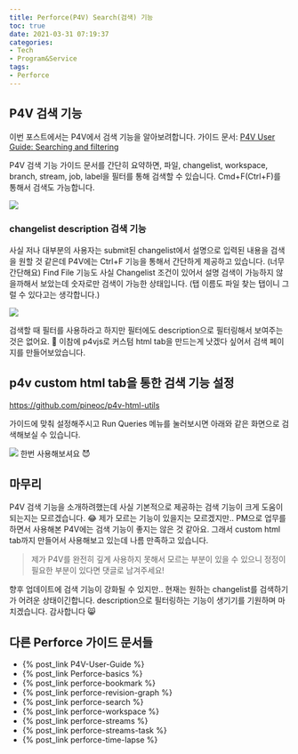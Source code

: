 ```yaml
---
title: Perforce(P4V) Search(검색) 기능
toc: true
date: 2021-03-31 07:19:37
categories:
- Tech
- Program&Service
tags:
- Perforce
---
```


## P4V 검색 기능

이번 포스트에서는 P4V에서 검색 기능을 알아보려합니다.
가이드 문서: [P4V User Guide: Searching and filtering](https://www.perforce.com/manuals/p4v/Content/P4V/using.filters.html#Searching_and_filtering)

P4V 검색 기능 가이드 문서를 간단히 요약하면,
파일, changelist, workspace, branch, stream, job, label을 필터를 통해 검색할 수 있습니다.
Cmd+F(Ctrl+F)를 통해서 검색도 가능합니다.

![](https://user-images.githubusercontent.com/5077086/113065341-a9fde000-91f3-11eb-8eb6-206155cf3561.png)

### changelist description 검색 기능

사실 저나 대부분의 사용자는 submit된 changelist에서 설명으로 입력된 내용을 검색을 원할 것 같은데
P4V에는 Ctrl+F 기능을 통해서 간단하게 제공하고 있습니다. (너무 간단해요)
Find File 기능도 사실 Changelist 조건이 있어서 설명 검색이 가능하지 않을까해서 보았는데 숫자로만 검색이 가능한 상태입니다.
(탭 이름도 파일 찾는 탭이니 그럴 수 있다고는 생각합니다.)

![](https://user-images.githubusercontent.com/5077086/113066920-5c36a700-91f6-11eb-9b99-6e5ac3f7bad9.png)

검색할 때 필터를 사용하라고 하지만 필터에도 description으로 필터링해서 보여주는 것은 없어요. 🤯
이참에 p4vjs로 커스텀 html tab을 만드는게 낫겠다 싶어서 검색 페이지를 만들어보았습니다.

## p4v custom html tab을 통한 검색 기능 설정

<https://github.com/pineoc/p4v-html-utils>

가이드에 맞춰 설정해주시고 Run Queries 메뉴를 눌러보시면 아래와 같은 화면으로 검색해보실 수 있습니다.

![](https://user-images.githubusercontent.com/5077086/113067599-95bbe200-91f7-11eb-8ba2-7b422093fe77.png)
한번 사용해보셔요 😈

## 마무리

P4V 검색 기능을 소개하려했는데 사실 기본적으로 제공하는 검색 기능이 크게 도움이 되는지는 모르겠습니다. 😂
제가 모르는 기능이 있을지는 모르겠지만.. PM으로 업무를 하면서 사용해본 P4V에는 검색 기능이 좋지는 않은 것 같아요.
그래서 custom html tab까지 만들어서 사용해보고 있는데 나름 만족하고 있습니다.

> 제가 P4V를 완전히 깊게 사용하지 못해서 모르는 부분이 있을 수 있으니 정정이 필요한 부분이 있다면 댓글로 남겨주세요!

향후 업데이트에 검색 기능이 강화될 수 있지만.. 현재는 원하는 changelist를 검색하기가 어려운 상태이긴합니다.
description으로 필터링하는 기능이 생기기를 기원하며 마치겠습니다.
감사합니다 😸

## 다른 Perforce 가이드 문서들

- {% post_link P4V-User-Guide %}
- {% post_link Perforce-basics %}
- {% post_link perforce-bookmark %}
- {% post_link perforce-revision-graph %}
- {% post_link perforce-search %}
- {% post_link perforce-workspace %}
- {% post_link perforce-streams %}
- {% post_link perforce-streams-task %}
- {% post_link perforce-time-lapse %}
